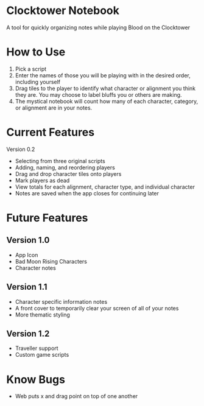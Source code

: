 # Clocktower Notebook

A tool for quickly organizing notes while playing Blood on the Clocktower

# How to Use

1. Pick a script
2. Enter the names of those you will be playing with in the desired order, including yourself
3. Drag tiles to the player to identify what character or alignment you think they are. You may choose to label bluffs you or others are making.
4. The mystical notebook will count how many of each character, category, or alignment are in your notes.

# Current Features

Version 0.2

* Selecting from three original scripts
* Adding, naming, and reordering players
* Drag and drop character tiles onto players
* Mark players as dead
* View totals for each alignment, character type, and individual character
* Notes are saved when the app closes for continuing later

# Future Features

## Version 1.0
* App Icon
* Bad Moon Rising Characters
* Character notes

## Version 1.1
* Character specific information notes
* A front cover to temporarily clear your screen of all of your notes
* More thematic styling

## Version 1.2
* Traveller support
* Custom game scripts

# Know Bugs
* Web puts x and drag point on top of one another